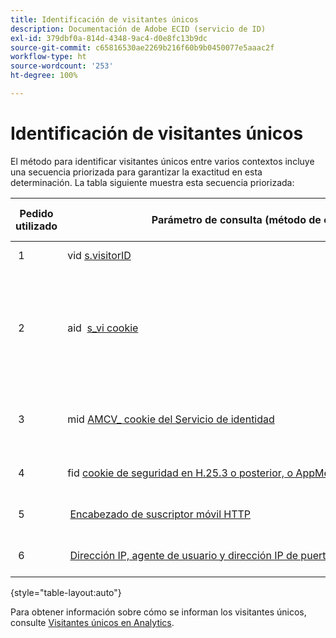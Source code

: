 ```yaml
---
title: Identificación de visitantes únicos
description: Documentación de Adobe ECID (servicio de ID)
exl-id: 379dbf0a-814d-4348-9ac4-d0e8fc13b9dc
source-git-commit: c65816530ae2269b216f60b9b0450077e5aaac2f
workflow-type: ht
source-wordcount: '253'
ht-degree: 100%

---
```


# Identificación de visitantes únicos

El método para identificar visitantes únicos entre varios contextos incluye una secuencia priorizada para garantizar la exactitud en esta determinación. La tabla siguiente muestra esta secuencia priorizada:

| Pedido utilizado | Parámetro de consulta (método de colección) | valor de columna post_visid_type | Presente cuando |
|---|---|---|---|
|  1  | vid [s.visitorID](https://experienceleague.adobe.com/docs/analytics/implementation/vars/config-vars/visitorid.html?lang=es)  | 0  | `s.visitorID` está configurado. |
|  2  | aid  [s_vi cookie](https://experienceleague.adobe.com/docs/core-services/interface/administration/ec-cookies/cookies-analytics.html?lang=es#section-5d50a078de444d12b7d927d68ff3b679)  | 3  | El visitante tenía una cookie s_vi existente antes de que se implementara el servicio de ID del visitante o de configurar un [periodo de gracia](https://experienceleague.adobe.com/docs/id-service/using/reference/analytics-reference/grace-period.html?lang=es) del ID del visitante.  |
|  3  | mid [AMCV_ cookie del Servicio de identidad](../introduction/cookies.md)  |  5  |  El explorador del visitante acepta cookies (propias) y se implementa [!DNL Identity Service].  |
|  4  | fid [cookie de seguridad en H.25.3 o posterior, o AppMeasurement para JavaScript](https://experienceleague.adobe.com/docs/core-services/interface/administration/ec-cookies/cookies-analytics.html?lang=es#section-65e33f9bfc264959ac1513e2f4b10ac7)  |  4  |  El explorador del visitante acepta cookies (de origen).  |
|  5  |  [Encabezado de suscriptor móvil HTTP](https://experienceleague.adobe.com/docs/analytics/export/analytics-data-feed/data-feed-contents/datafeeds-reference.html?lang=es)  |  2  |  El dispositivo se reconoce como dispositivo móvil.  |
|  6  |  [Dirección IP, agente de usuario y dirección IP de puerta de enlace](https://experienceleague.adobe.com/docs/analytics/components/metrics/unique-visitors.html?lang=es)  |  1  |  El explorador del visitante no acepta cookies. |

{style=&quot;table-layout:auto&quot;}

Para obtener información sobre cómo se informan los visitantes únicos, consulte [Visitantes únicos en Analytics](https://experienceleague.adobe.com/docs/analytics/components/metrics/unique-visitors.html?lang=es).
